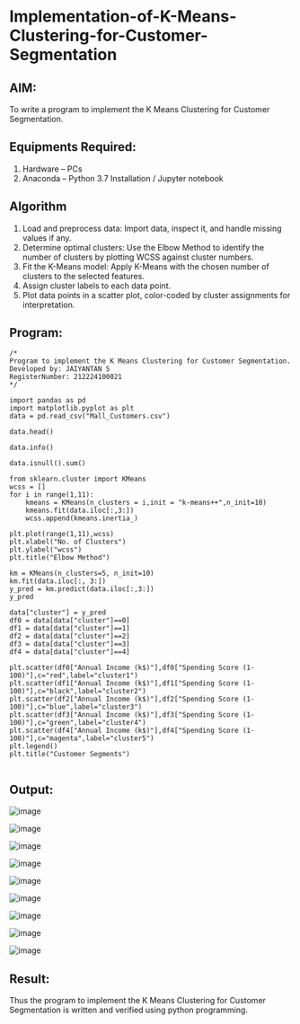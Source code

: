 # Implementation-of-K-Means-Clustering-for-Customer-Segmentation

## AIM:
To write a program to implement the K Means Clustering for Customer Segmentation.

## Equipments Required:
1. Hardware – PCs
2. Anaconda – Python 3.7 Installation / Jupyter notebook

## Algorithm

1. Load and preprocess data: Import data, inspect it, and handle missing values if any.
2. Determine optimal clusters: Use the Elbow Method to identify the number of clusters by plotting WCSS against cluster numbers.
3. Fit the K-Means model: Apply K-Means with the chosen number of clusters to the selected features.
4. Assign cluster labels to each data point.
5. Plot data points in a scatter plot, color-coded by cluster assignments for interpretation.

## Program:
```
/*
Program to implement the K Means Clustering for Customer Segmentation.
Developed by: JAIYANTAN S
RegisterNumber: 212224100021
*/
```
```
import pandas as pd
import matplotlib.pyplot as plt
data = pd.read_csv("Mall_Customers.csv")

data.head()

data.info()

data.isnull().sum()

from sklearn.cluster import KMeans
wcss = []
for i in range(1,11):
    kmeans = KMeans(n_clusters = i,init = "k-means++",n_init=10)
    kmeans.fit(data.iloc[:,3:])
    wcss.append(kmeans.inertia_)

plt.plot(range(1,11),wcss)
plt.xlabel("No. of Clusters")
plt.ylabel("wcss")
plt.title("Elbow Method")

km = KMeans(n_clusters=5, n_init=10)
km.fit(data.iloc[:, 3:])
y_pred = km.predict(data.iloc[:,3:])
y_pred

data["cluster"] = y_pred
df0 = data[data["cluster"]==0]
df1 = data[data["cluster"]==1]
df2 = data[data["cluster"]==2]
df3 = data[data["cluster"]==3]
df4 = data[data["cluster"]==4]

plt.scatter(df0["Annual Income (k$)"],df0["Spending Score (1-100)"],c="red",label="cluster1")
plt.scatter(df1["Annual Income (k$)"],df1["Spending Score (1-100)"],c="black",label="cluster2")
plt.scatter(df2["Annual Income (k$)"],df2["Spending Score (1-100)"],c="blue",label="cluster3")
plt.scatter(df3["Annual Income (k$)"],df3["Spending Score (1-100)"],c="green",label="cluster4")
plt.scatter(df4["Annual Income (k$)"],df4["Spending Score (1-100)"],c="magenta",label="cluster5")
plt.legend()
plt.title("Customer Segments")


```



## Output:

![image](https://github.com/user-attachments/assets/8d20cbf1-7f4b-40c4-873a-d3d36096004a)

![image](https://github.com/user-attachments/assets/c5e8215f-3f7a-4fbd-a7e1-85e5b3b6ca56)

![image](https://github.com/user-attachments/assets/100312a9-b0ea-4a9c-93cb-67e6be4e5274)

![image](https://github.com/user-attachments/assets/51fdcb17-f23b-45f0-85c4-d5bc71f8910d)

![image](https://github.com/user-attachments/assets/4629981c-f341-49bb-b664-aa5dd0e99b31)

![image](https://github.com/user-attachments/assets/e0b052b1-f278-43b9-8581-2db5d8c11d08)

![image](https://github.com/user-attachments/assets/67ad20ea-d304-45ad-ba2f-a5431b6230aa)

![image](https://github.com/user-attachments/assets/b1215dbe-85da-4411-a6c2-f25256280baf)

![image](https://github.com/user-attachments/assets/24f1b3b8-9158-442f-a9fa-246235856c0a)


## Result:
Thus the program to implement the K Means Clustering for Customer Segmentation is written and verified using python programming.
